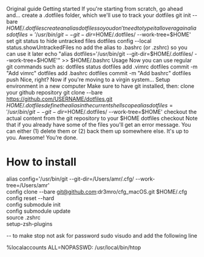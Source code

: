 Original guide
Getting started
If you're starting from scratch, go ahead and…
create a .dotfiles folder, which we'll use to track your dotfiles
git init --bare $HOME/.dotfiles
create an alias dotfilesso you don't need to type it all over again
alias dotfiles='/usr/bin/git --git-dir=$HOME/.dotfiles/ --work-tree=$HOME'
set git status to hide untracked files
dotfiles config --local status.showUntrackedFiles no
add the alias to .bashrc (or .zshrc) so you can use it later
echo "alias dotfiles='/usr/bin/git --git-dir=$HOME/.dotfiles/ --work-tree=$HOME'" >> $HOME/.bashrc
Usage
Now you can use regular git commands such as:
dotfiles status
dotfiles add .vimrc
dotfiles commit -m "Add vimrc"
dotfiles add .bashrc
dotfiles commit -m "Add bashrc"
dotfiles push
Nice, right? Now if you're moving to a virgin system…
Setup environment in a new computer
Make sure to have git installed, then:
clone your github repository
git clone --bare https://github.com/USERNAME/dotfiles.git $HOME/.dotfiles
define the alias in the current shell scope
alias dotfiles='/usr/bin/git --git-dir=$HOME/.dotfiles/ --work-tree=$HOME'
checkout the actual content from the git repository to your $HOME
dotfiles checkout
Note that if you already have some of the files you'll get an error message. You can either (1) delete them or (2) back them up somewhere else. It's up to you.
Awesome! You’re done.


# How to install 

alias config='/usr/bin/git --git-dir=/Users/amr/.cfg/ --work-tree=/Users/amr'\
config clone  --bare git@github.com:dr3mro/cfg_macOS.git $HOME/.cfg\
config reset --hard\
config submodule init\
config submodule update\
source .zshrc\
setup-zsh-plugins


-- to make stop not ask for password
sudo visudo and add the following line

%localaccounts ALL=NOPASSWD: /usr/local/bin/htop
